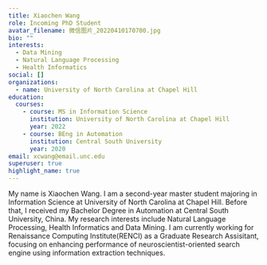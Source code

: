 ```yaml
---
title: Xiaochen Wang
role: Incoming PhD Student
avatar_filename: 微信图片_20220410170700.jpg
bio: ""
interests:
  - Data Mining
  - Natural Language Processing
  - Health Informatics
social: []
organizations:
  - name: University of North Carolina at Chapel Hill
education:
  courses:
    - course: MS in Information Science
      institution: University of North Carolina at Chapel Hill
      year: 2022
    - course: BEng in Automation
      institution: Central South University
      year: 2020
email: xcwang@email.unc.edu
superuser: true
highlight_name: true
---
```

My name is Xiaochen Wang. I am a second-year master student majoring in Information Science at University of North Carolina at Chapel Hill. Before that, I received my Bachelor Degree in Automation at Central South University, China. My research interests include Natural Language Processing, Health Informatics and Data Mining. I am currently working for Renaissance Computing Institute(RENCI) as a Graduate Research Assisitant, focusing on enhancing performance of neuroscientist-oriented search engine using information extraction techniques.